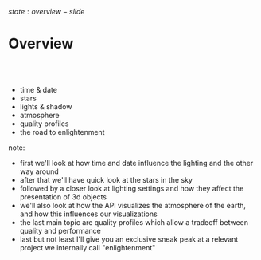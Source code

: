 $state: overview-slide$

# Overview

</br></br>

- time & date
- stars
- lights & shadow
- atmosphere
- quality profiles
- the road to enlightenment


note:
- first we'll look at how time and date influence the lighting and the other way around
- after that we'll have quick look at the stars in the sky
- followed by a closer look at lighting settings and how they affect the presentation of 3d objects
- we'll also look at how the API visualizes the atmosphere of the earth, and how this influences our visualizations
- the last main topic are quality profiles which allow a tradeoff between quality and performance
- last but not least I'll give you an exclusive sneak peak at a relevant project we internally call "enlightenment"